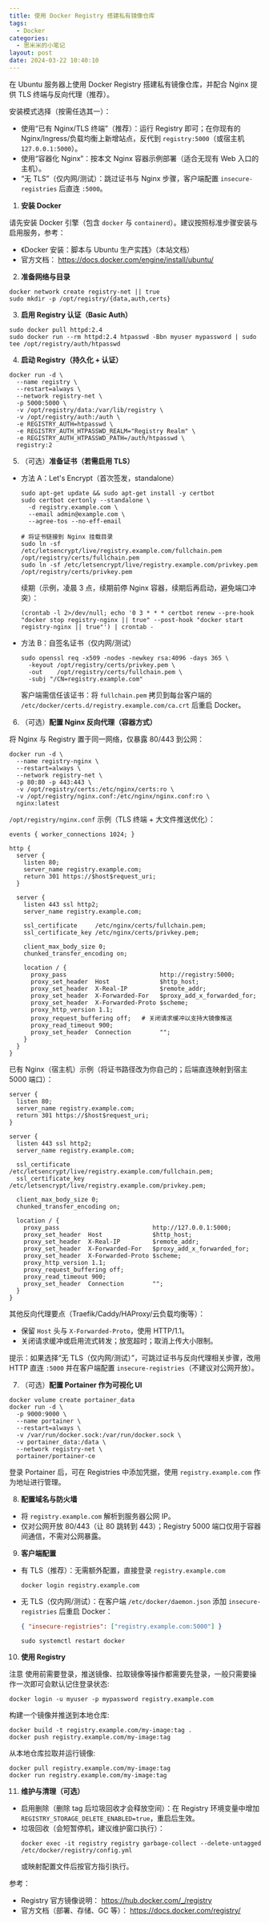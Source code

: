 ```yaml
---
title: 使用 Docker Registry 搭建私有镜像仓库
tags:
  - Docker
categories:
  - 思米米的小笔记
layout: post
date: 2024-03-22 10:40:10
---
```


在 Ubuntu 服务器上使用 Docker Registry 搭建私有镜像仓库，并配合 Nginx 提供 TLS 终端与反向代理（推荐）。

安装模式选择（按需任选其一）：

- 使用“已有 Nginx/TLS 终端”（推荐）：运行 Registry 即可；在你现有的 Nginx/Ingress/负载均衡上新增站点，反代到 `registry:5000`（或宿主机 `127.0.0.1:5000`）。
- 使用“容器化 Nginx”：按本文 Nginx 容器示例部署（适合无现有 Web 入口的主机）。
- “无 TLS”（仅内网/测试）：跳过证书与 Nginx 步骤，客户端配置 `insecure-registries` 后直连 `:5000`。

1. **安装 Docker**

请先安装 Docker 引擎（包含 `docker` 与 `containerd`）。建议按照标准步骤安装与启用服务，参考：

- 《Docker 安装：脚本与 Ubuntu 生产实践》（本站文档）
- 官方文档： https://docs.docker.com/engine/install/ubuntu/

2. **准备网络与目录**

```shell
docker network create registry-net || true
sudo mkdir -p /opt/registry/{data,auth,certs}
```

3. **启用 Registry 认证（Basic Auth）**

```shell
sudo docker pull httpd:2.4
sudo docker run --rm httpd:2.4 htpasswd -Bbn myuser mypassword | sudo tee /opt/registry/auth/htpasswd
```

4. **启动 Registry（持久化 + 认证）**

```shell
docker run -d \
  --name registry \
  --restart=always \
  --network registry-net \
  -p 5000:5000 \
  -v /opt/registry/data:/var/lib/registry \
  -v /opt/registry/auth:/auth \
  -e REGISTRY_AUTH=htpasswd \
  -e REGISTRY_AUTH_HTPASSWD_REALM="Registry Realm" \
  -e REGISTRY_AUTH_HTPASSWD_PATH=/auth/htpasswd \
  registry:2
```

5. （可选）**准备证书（若需启用 TLS）**

- 方法 A：Let's Encrypt（首次签发，standalone）

  ```shell
  sudo apt-get update && sudo apt-get install -y certbot
  sudo certbot certonly --standalone \
    -d registry.example.com \
    --email admin@example.com \
    --agree-tos --no-eff-email

  # 将证书链接到 Nginx 挂载目录
  sudo ln -sf /etc/letsencrypt/live/registry.example.com/fullchain.pem /opt/registry/certs/fullchain.pem
  sudo ln -sf /etc/letsencrypt/live/registry.example.com/privkey.pem   /opt/registry/certs/privkey.pem
  ```

  续期（示例，凌晨 3 点，续期前停 Nginx 容器，续期后再启动，避免端口冲突）：

  ```shell
  (crontab -l 2>/dev/null; echo '0 3 * * * certbot renew --pre-hook "docker stop registry-nginx || true" --post-hook "docker start registry-nginx || true"') | crontab -
  ```

- 方法 B：自签名证书（仅内网/测试）

  ```shell
  sudo openssl req -x509 -nodes -newkey rsa:4096 -days 365 \
    -keyout /opt/registry/certs/privkey.pem \
    -out    /opt/registry/certs/fullchain.pem \
    -subj "/CN=registry.example.com"
  ```

  客户端需信任该证书：将 `fullchain.pem` 拷贝到每台客户端的 `/etc/docker/certs.d/registry.example.com/ca.crt` 后重启 Docker。

6. （可选）**配置 Nginx 反向代理（容器方式）**

将 Nginx 与 Registry 置于同一网络，仅暴露 80/443 到公网：

```shell
docker run -d \
  --name registry-nginx \
  --restart=always \
  --network registry-net \
  -p 80:80 -p 443:443 \
  -v /opt/registry/certs:/etc/nginx/certs:ro \
  -v /opt/registry/nginx.conf:/etc/nginx/nginx.conf:ro \
  nginx:latest
```

`/opt/registry/nginx.conf` 示例（TLS 终端 + 大文件推送优化）：

```nginx
events { worker_connections 1024; }

http {
  server {
    listen 80;
    server_name registry.example.com;
    return 301 https://$host$request_uri;
  }

  server {
    listen 443 ssl http2;
    server_name registry.example.com;

    ssl_certificate     /etc/nginx/certs/fullchain.pem;
    ssl_certificate_key /etc/nginx/certs/privkey.pem;

    client_max_body_size 0;
    chunked_transfer_encoding on;

    location / {
      proxy_pass                          http://registry:5000;
      proxy_set_header  Host              $http_host;
      proxy_set_header  X-Real-IP         $remote_addr;
      proxy_set_header  X-Forwarded-For   $proxy_add_x_forwarded_for;
      proxy_set_header  X-Forwarded-Proto $scheme;
      proxy_http_version 1.1;
      proxy_request_buffering off;   # 关闭请求缓冲以支持大镜像推送
      proxy_read_timeout 900;
      proxy_set_header  Connection        "";
    }
  }
}
```

已有 Nginx（宿主机）示例（将证书路径改为你自己的；后端直连映射到宿主 5000 端口）：

```nginx
server {
  listen 80;
  server_name registry.example.com;
  return 301 https://$host$request_uri;
}

server {
  listen 443 ssl http2;
  server_name registry.example.com;

  ssl_certificate     /etc/letsencrypt/live/registry.example.com/fullchain.pem;
  ssl_certificate_key /etc/letsencrypt/live/registry.example.com/privkey.pem;

  client_max_body_size 0;
  chunked_transfer_encoding on;

  location / {
    proxy_pass                          http://127.0.0.1:5000;
    proxy_set_header  Host              $http_host;
    proxy_set_header  X-Real-IP         $remote_addr;
    proxy_set_header  X-Forwarded-For   $proxy_add_x_forwarded_for;
    proxy_set_header  X-Forwarded-Proto $scheme;
    proxy_http_version 1.1;
    proxy_request_buffering off;
    proxy_read_timeout 900;
    proxy_set_header  Connection        "";
  }
}
```

其他反向代理要点（Traefik/Caddy/HAProxy/云负载均衡等）：
- 保留 `Host` 头与 `X-Forwarded-Proto`，使用 HTTP/1.1。
- 关闭请求缓冲或启用流式转发；放宽超时；取消上传大小限制。

提示：如果选择“无 TLS（仅内网/测试）”，可跳过证书与反向代理相关步骤，改用 HTTP 直连 `:5000` 并在客户端配置 `insecure-registries`（不建议对公网开放）。

7. （可选）**配置 Portainer 作为可视化 UI**

```shell
docker volume create portainer_data
docker run -d \
  -p 9000:9000 \
  --name portainer \
  --restart=always \
  -v /var/run/docker.sock:/var/run/docker.sock \
  -v portainer_data:/data \
  --network registry-net \
  portainer/portainer-ce
```

登录 Portainer 后，可在 Registries 中添加凭据，使用 `registry.example.com` 作为地址进行管理。

8. **配置域名与防火墙**

- 将 `registry.example.com` 解析到服务器公网 IP。
- 仅对公网开放 80/443（让 80 跳转到 443）；Registry 5000 端口仅用于容器间通信，不需对公网暴露。

9. **客户端配置**

- 有 TLS（推荐）：无需额外配置，直接登录 `registry.example.com`
  ```shell
  docker login registry.example.com
  ```
- 无 TLS（仅内网/测试）：在客户端 `/etc/docker/daemon.json` 添加 `insecure-registries` 后重启 Docker：
  ```json
  { "insecure-registries": ["registry.example.com:5000"] }
  ```
  ```shell
  sudo systemctl restart docker
  ```

10. **使用 Registry**

注意 使用前需要登录，推送镜像、拉取镜像等操作都需要先登录，一般只需要操作一次即可会默认记住登录状态:

```shell
docker login -u myuser -p mypassword registry.example.com
```

构建一个镜像并推送到本地仓库:

```shell
docker build -t registry.example.com/my-image:tag .
docker push registry.example.com/my-image:tag
```

从本地仓库拉取并运行镜像:

```shell
docker pull registry.example.com/my-image:tag
docker run registry.example.com/my-image:tag
```

11. **维护与清理（可选）**

- 启用删除（删除 tag 后垃圾回收才会释放空间）：在 Registry 环境变量中增加 `REGISTRY_STORAGE_DELETE_ENABLED=true`，重启后生效。
- 垃圾回收（会短暂停机，建议维护窗口执行）：
  ```shell
  docker exec -it registry registry garbage-collect --delete-untagged /etc/docker/registry/config.yml
  ```
  或映射配置文件后按官方指引执行。

参考：
- Registry 官方镜像说明： https://hub.docker.com/_/registry
- 官方文档（部署、存储、GC 等）： https://docs.docker.com/registry/
